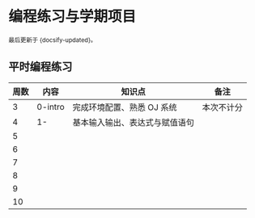 # 编程练习与学期项目

<small>最后更新于 {docsify-updated}。</small>

## 平时编程练习

| 周数 | 内容    | 知识点                         | 备注       |
| ---- | ------- | ------------------------------ | ---------- |
| 3    | 0-intro | 完成环境配置、熟悉 OJ 系统     | 本次不计分 |
| 4    | 1-      | 基本输入输出、表达式与赋值语句 |            |
| 5    |         |                                |            |
| 6    |         |                                |            |
| 7    |         |                                |            |
| 8    |         |                                |            |
| 9    |         |                                |            |
| 10   |         |                                |            |